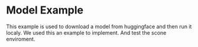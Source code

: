 # Model Example

This example is used to download a model from huggingface and then run it localy.
We used this an example to implement. And test the scone enviroment.
